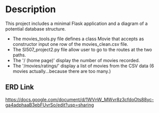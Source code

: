 # Description

This project includes a minimal Flask application and a diagram of a potential database structure.

- The movies_tools.py file defines a class Movie that accepts as constructor input one row of the movies_clean.csv file.
- The SI507_project2.py file allow user to go to the routes at the two paths.
- The '/ (home page)' display the number of movies recorded.
- The '/movies/ratings/' display a list of movies from the CSV data (6 movies actually...because there are too many.)

## ERD Link
https://docs.google.com/document/d/1WVnW_MWvr8z3cfdoOts88yc-ga4adphaaB3ebFUvrSo/edit?usp=sharing
